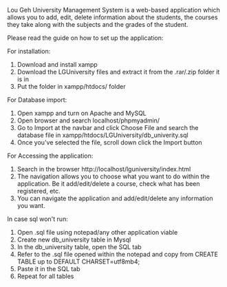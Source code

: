 Lou Geh University Management System is a web-based application which allows you to add, edit, delete information about the students, the courses they take along with the subjects and the grades of the student.

Please read the guide on how to set up the application:

For installation:

1. Download and install xampp
2. Download the LGUniversity files and extract it from the .rar/.zip folder it is in
3. Put the folder in xampp/htdocs/ folder

For Database import:

1. Open xampp and turn on Apache and MySQL
1. Open browser and search localhost/phpmyadmin/
3. Go to Import at the navbar and click Choose File and search the database file in xampp/htdocs/LGUniversity/db_univerity.sql
4. Once you've selected the file, scroll down click the Import button

For Accessing the application:

1. Search in the browser http://localhost/lguniversity/index.html
2. The navigation allows you to choose what you want to do within the application. Be it add/edit/delete a course, check what has been registered, etc.
3. You can navigate the application and add/edit/delete any information you want.

In case sql won't run:

1. Open .sql file using notepad/any other application viable
2. Create new db_university table in Mysql
3. In the db_university table, open the SQL tab
4. Refer to the .sql file opened within the notepad and copy from CREATE TABLE up to DEFAULT CHARSET=utf8mb4;
5. Paste it in the SQL tab
6. Repeat for all tables
